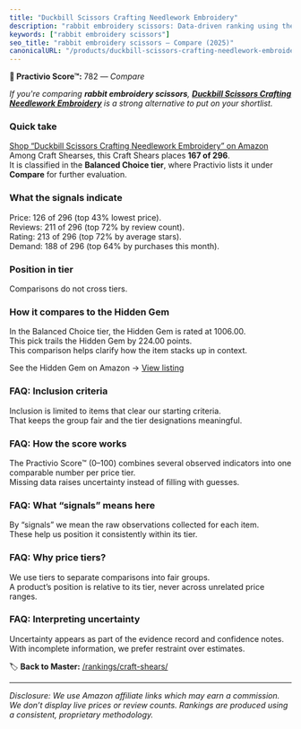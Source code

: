 ```yaml
---
title: "Duckbill Scissors Crafting Needlework Embroidery"
description: "rabbit embroidery scissors: Data-driven ranking using the Practivio Score™. Positioned by quality, value, demand, findability, momentum."
keywords: ["rabbit embroidery scissors"]
seo_title: "rabbit embroidery scissors — Compare (2025)"
canonicalURL: "/products/duckbill-scissors-crafting-needlework-embroidery-B0CM43F1BG/"
---
```


**🛒 Practivio Score™:** 782 — _Compare_


*If you're comparing **rabbit embroidery scissors**, **[Duckbill Scissors Crafting Needlework Embroidery](https://www.amazon.com/dp/B0CM43F1BG?tag=practivio-20)** is a strong alternative to put on your shortlist.*
### Quick take
[Shop “Duckbill Scissors Crafting Needlework Embroidery” on Amazon](https://www.amazon.com/dp/B0CM43F1BG?tag=practivio-20)
Among Craft Shearses, this Craft Shears places **167 of 296**.  
It is classified in the **Balanced Choice tier**, where Practivio lists it under **Compare** for further evaluation.

### What the signals indicate
Price: 126 of 296 (top 43% lowest price).  
Reviews: 211 of 296 (top 72% by review count).  
Rating: 213 of 296 (top 72% by average stars).  
Demand: 188 of 296 (top 64% by purchases this month).

### Position in tier
Comparisons do not cross tiers.

### How it compares to the Hidden Gem
In the Balanced Choice tier, the Hidden Gem is rated at 1006.00.  
This pick trails the Hidden Gem by 224.00 points.  
This comparison helps clarify how the item stacks up in context.  

See the Hidden Gem on Amazon → [View listing](https://www.amazon.com/dp/B08FLKHG8J?tag=practivio-20)

### FAQ: Inclusion criteria
Inclusion is limited to items that clear our starting criteria.  
That keeps the group fair and the tier designations meaningful.

### FAQ: How the score works
The Practivio Score™ (0–100) combines several observed indicators into one comparable number per price tier.  
Missing data raises uncertainty instead of filling with guesses.

### FAQ: What “signals” means here
By “signals” we mean the raw observations collected for each item.  
These help us position it consistently within its tier.

### FAQ: Why price tiers?
We use tiers to separate comparisons into fair groups.  
A product’s position is relative to its tier, never across unrelated price ranges.

### FAQ: Interpreting uncertainty
Uncertainty appears as part of the evidence record and confidence notes.  
With incomplete information, we prefer restraint over estimates.

<!-- Missing template for Compare/CompareWithinPriceClass -->


🏷️ **Back to Master:** [/rankings/craft-shears/](/rankings/craft-shears/)

---
_Disclosure: We use Amazon affiliate links which may earn a commission. We don’t display live prices or review counts. Rankings are produced using a consistent, proprietary methodology._
